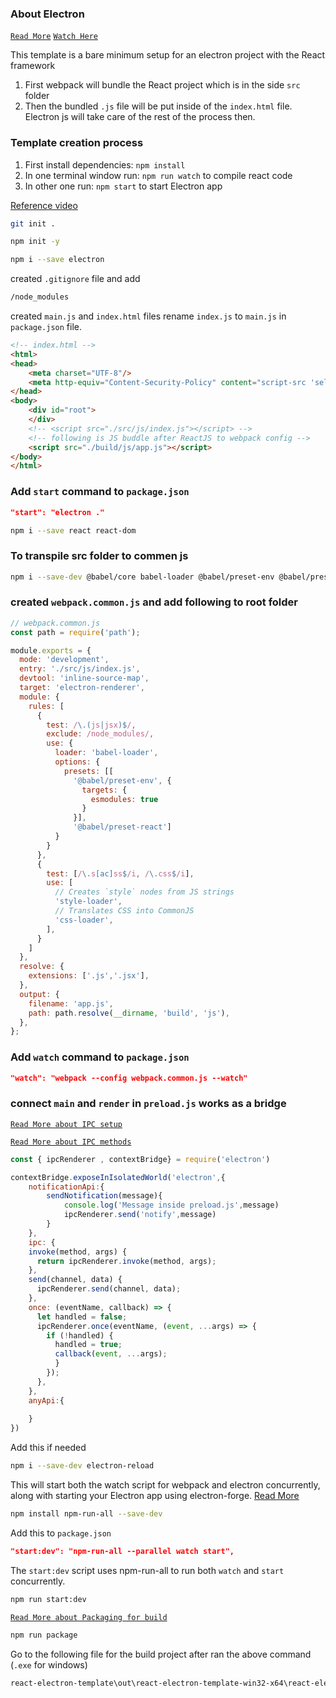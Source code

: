 ### About Electron 
[`Read More`](https://www.electronjs.org/)
[`Watch Here`](https://youtu.be/m3OjWNFREJo?si=cWG-dTsemKKEQLwL)

This template is a bare minimum setup for an electron project with the React framework

1. First webpack will bundle the React project which is in the side `src` folder
2. Then the bundled `.js` file will be put inside of the `index.html` file. Electron js will take care of the rest of the process then.
### Template creation process

1. First install dependencies: `npm install`
2. In one terminal window run: `npm run watch` to compile react code
3. In other one run: `npm start` to start Electron app

[Reference video](https://youtu.be/VCl8li22mrA?si=TGZqApow9c4km8Eb)

```bash
git init .
```

```bash
npm init -y
```

```bash
npm i --save electron
```

created `.gitignore` file and add
```fs
/node_modules
```

created `main.js` and `index.html` files rename `index.js` to `main.js` in `package.json` file.

```html
<!-- index.html -->
<html>
<head>
    <meta charset="UTF-8"/>
    <meta http-equiv="Content-Security-Policy" content="script-src 'self'"/>
</head>
<body>
    <div id="root">
    </div>    
    <!-- <script src="./src/js/index.js"></script> -->
    <!-- following is JS buddle after ReactJS to webpack config -->
    <script src="./build/js/app.js"></script>
</body>
</html>
```

### Add `start` command to `package.json`
```json
"start": "electron ."
```

```bash
npm i --save react react-dom
```

### To transpile src folder to commen js
```bash
npm i --save-dev @babel/core babel-loader @babel/preset-env @babel/preset-react css-loader style-loader webpack webpack-cli
```

### created `webpack.common.js` and add following to root folder
```js
// webpack.common.js
const path = require('path');

module.exports = {
  mode: 'development',
  entry: './src/js/index.js',
  devtool: 'inline-source-map',
  target: 'electron-renderer',
  module: {
    rules: [
      {
        test: /\.(js|jsx)$/,
        exclude: /node_modules/,
        use: {
          loader: 'babel-loader',
          options: {
            presets: [[
              '@babel/preset-env', {
                targets: {
                  esmodules: true
                }
              }],
              '@babel/preset-react']
          }
        }
      },
      {
        test: [/\.s[ac]ss$/i, /\.css$/i],
        use: [
          // Creates `style` nodes from JS strings
          'style-loader',
          // Translates CSS into CommonJS
          'css-loader',
        ],
      }
    ]
  },
  resolve: {
    extensions: ['.js','.jsx'],
  },
  output: {
    filename: 'app.js',
    path: path.resolve(__dirname, 'build', 'js'),
  },
};
```

### Add `watch` command to `package.json`
```json
"watch": "webpack --config webpack.common.js --watch"
```

### connect `main` and `render` in `preload.js` works as a bridge
[`Read More about IPC setup`](https://www.electronjs.org/docs/latest/tutorial/ipc)

[`Read More about IPC methods`](https://www.electronjs.org/docs/latest/api/ipc-main)
```js
const { ipcRenderer , contextBridge} = require('electron')

contextBridge.exposeInIsolatedWorld('electron',{
    notificationApi:{
        sendNotification(message){
            console.log('Message inside preload.js',message)
            ipcRenderer.send('notify',message)
        }
    },
    ipc: {
    invoke(method, args) {
      return ipcRenderer.invoke(method, args);
    },
    send(channel, data) {
      ipcRenderer.send(channel, data);
    },
    once: (eventName, callback) => {
      let handled = false;
      ipcRenderer.once(eventName, (event, ...args) => {
        if (!handled) {
          handled = true;
          callback(event, ...args);
          }
        });
      },
    },
    anyApi:{
        
    }
})
```

Add this if needed
```bash
npm i --save-dev electron-reload
```

This will start both the watch script for webpack and electron concurrently, along with starting your Electron app using electron-forge.
[Read More](https://www.npmjs.com/package/npm-run-all)
```bash
npm install npm-run-all --save-dev
```

Add this to `package.json`
```json
"start:dev": "npm-run-all --parallel watch start",
```

The `start:dev` script uses npm-run-all to run both `watch` and `start` concurrently.
```bash
npm run start:dev
```

[`Read More about Packaging for build`](https://www.electronjs.org/docs/latest/tutorial/tutorial-packaging)

```bash
npm run package
```

Go to the following file for the build project after ran the above command (`.exe` for windows)
```bash
react-electron-template\out\react-electron-template-win32-x64\react-electron-template.exe
```